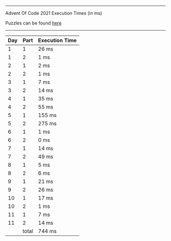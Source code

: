 ****

Advent Of Code 2021 Execution Times (in ms)

Puzzles can be found [here](https://adventofcode.com/2021/)

----

| Day | Part | Execution Time |
| --- | ---- | -------------- |
| 1 | 1 | 26 ms|
| 1 | 2 | 1 ms|
| 2 | 1 | 2 ms|
| 2 | 2 | 1 ms|
| 3 | 1 | 7 ms|
| 3 | 2 | 14 ms|
| 4 | 1 | 35 ms|
| 4 | 2 | 55 ms|
| 5 | 1 | 155 ms|
| 5 | 2 | 275 ms|
| 6 | 1 | 1 ms|
| 6 | 2 | 0 ms|
| 7 | 1 | 14 ms|
| 7 | 2 | 49 ms|
| 8 | 1 | 5 ms|
| 8 | 2 | 6 ms|
| 9 | 1 | 21 ms|
| 9 | 2 | 26 ms|
| 10 | 1 | 17 ms|
| 10 | 2 | 1 ms|
| 11 | 1 | 7 ms|
| 11 | 2 | 14 ms|
||total|744 ms|